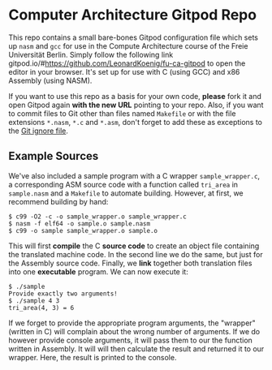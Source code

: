 # Computer Architecture Gitpod Repo

This repo contains a small bare-bones Gitpod configuration file which sets up
`nasm` and `gcc` for use in the Compute Architecture course of the Freie Universität
Berlin.  Simply follow the following link
gitpod.io/#https://github.com/LeonardKoenig/fu-ca-gitpod
to open the editor in your browser.  It's set up for use with C (using GCC) and x86
Assembly (using NASM).

If you want to use this repo as a basis for your own code, **please** fork it and open
Gitpod again **with the new URL** pointing to your repo.  Also, if you want to commit
files to Git other than files named `Makefile` or with the file extensions `*.nasm`,
`*.c` and `*.asm`, don't forget to add these as exceptions to the
[Git ignore file](.gitignore).

## Example Sources

We've also included a sample program with a C wrapper `sample_wrapper.c`, a corresponding
ASM source code with a function called `tri_area` in `sample.nasm` and a `Makefile` to
automate building.  However, at first, we recommend building by hand:
```
$ c99 -O2 -c -o sample_wrapper.o sample_wrapper.c
$ nasm -f elf64 -o sample.o sample.nasm
$ c99 -o sample sample_wrapper.o sample.o
```
This will first **compile** the C **source code** to create an object file containing the
translated machine code.  In the second line we do the same, but just for the Assembly
source code.  Finally, we **link** together both translation files into one **executable**
program.  We can now execute it:
```
$ ./sample
Provide exactly two arguments!
$ ./sample 4 3
tri_area(4, 3) = 6
```
If we forget to provide the appropriate program arguments, the "wrapper" (written in C)
will complain about the wrong number of arguments.  If we do however provide console arguments,
it will pass them to our the function written in Assembly.  It will will then calculate the
result and returned it to our wrapper.  Here, the result is printed to the console.
